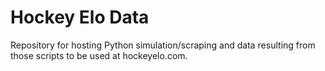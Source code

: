 # Hockey Elo Data

Repository for hosting Python simulation/scraping and data resulting from those scripts to be used at hockeyelo.com.